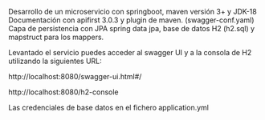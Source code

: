 Desarrollo de un microservicio con springboot, maven versión 3+ y JDK-18
Documentación con apifirst 3.0.3 y plugin de maven. (swagger-conf.yaml)
Capa de persistencia con JPA spring data jpa, base de datos H2 (h2.sql) y mapstruct para los mappers.

Levantado el servicio puedes acceder al swagger UI y a la consola de H2 utilizando la siguientes URL:

http://localhost:8080/swagger-ui.html#/

http://localhost:8080/h2-console

Las credenciales de base datos en el fichero application.yml
